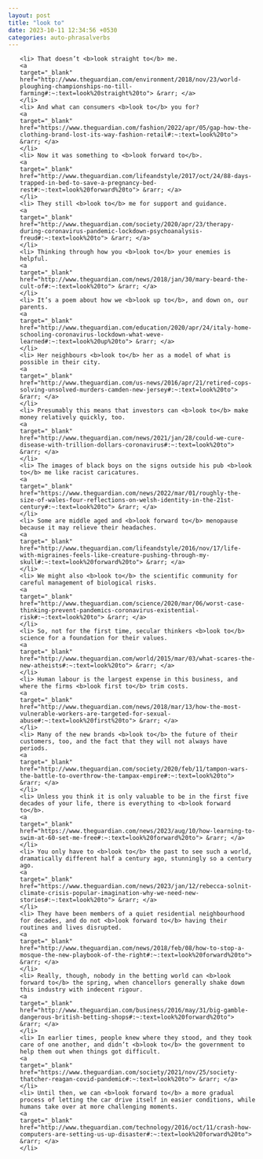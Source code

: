 ```yaml
---
layout: post
title: "look to"
date: 2023-10-11 12:34:56 +0530
categories: auto-phrasalverbs
---
```

<ol>

    <li> That doesn’t <b>look straight to</b> me.
    <a 
    target="_blank" 
    href="http://www.theguardian.com/environment/2018/nov/23/world-ploughing-championships-no-till-farming#:~:text=look%20straight%20to"> &rarr; </a>
    </li>
    <li> And what can consumers <b>look to</b> you for?
    <a 
    target="_blank" 
    href="https://www.theguardian.com/fashion/2022/apr/05/gap-how-the-clothing-brand-lost-its-way-fashion-retail#:~:text=look%20to"> &rarr; </a>
    </li>
    <li> Now it was something to <b>look forward to</b>.
    <a 
    target="_blank" 
    href="http://www.theguardian.com/lifeandstyle/2017/oct/24/88-days-trapped-in-bed-to-save-a-pregnancy-bed-rest#:~:text=look%20forward%20to"> &rarr; </a>
    </li>
    <li> They still <b>look to</b> me for support and guidance.
    <a 
    target="_blank" 
    href="http://www.theguardian.com/society/2020/apr/23/therapy-during-coronavirus-pandemic-lockdown-psychoanalysis-freud#:~:text=look%20to"> &rarr; </a>
    </li>
    <li> Thinking through how you <b>look to</b> your enemies is helpful.
    <a 
    target="_blank" 
    href="http://www.theguardian.com/news/2018/jan/30/mary-beard-the-cult-of#:~:text=look%20to"> &rarr; </a>
    </li>
    <li> It’s a poem about how we <b>look up to</b>, and down on, our parents.
    <a 
    target="_blank" 
    href="http://www.theguardian.com/education/2020/apr/24/italy-home-schooling-coronavirus-lockdown-what-weve-learned#:~:text=look%20up%20to"> &rarr; </a>
    </li>
    <li> Her neighbours <b>look to</b> her as a model of what is possible in their city.
    <a 
    target="_blank" 
    href="http://www.theguardian.com/us-news/2016/apr/21/retired-cops-solving-unsolved-murders-camden-new-jersey#:~:text=look%20to"> &rarr; </a>
    </li>
    <li> Presumably this means that investors can <b>look to</b> make money relatively quickly, too.
    <a 
    target="_blank" 
    href="http://www.theguardian.com/news/2021/jan/28/could-we-cure-disease-with-trillion-dollars-coronavirus#:~:text=look%20to"> &rarr; </a>
    </li>
    <li> The images of black boys on the signs outside his pub <b>look to</b> me like racist caricatures.
    <a 
    target="_blank" 
    href="https://www.theguardian.com/news/2022/mar/01/roughly-the-size-of-wales-four-reflections-on-welsh-identity-in-the-21st-century#:~:text=look%20to"> &rarr; </a>
    </li>
    <li> Some are middle aged and <b>look forward to</b> menopause because it may relieve their headaches.
    <a 
    target="_blank" 
    href="http://www.theguardian.com/lifeandstyle/2016/nov/17/life-with-migraines-feels-like-creature-pushing-through-my-skull#:~:text=look%20forward%20to"> &rarr; </a>
    </li>
    <li> We might also <b>look to</b> the scientific community for careful management of biological risks.
    <a 
    target="_blank" 
    href="http://www.theguardian.com/science/2020/mar/06/worst-case-thinking-prevent-pandemics-coronavirus-existential-risk#:~:text=look%20to"> &rarr; </a>
    </li>
    <li> So, not for the first time, secular thinkers <b>look to</b> science for a foundation for their values.
    <a 
    target="_blank" 
    href="http://www.theguardian.com/world/2015/mar/03/what-scares-the-new-atheists#:~:text=look%20to"> &rarr; </a>
    </li>
    <li> Human labour is the largest expense in this business, and where the firms <b>look first to</b> trim costs.
    <a 
    target="_blank" 
    href="http://www.theguardian.com/news/2018/mar/13/how-the-most-vulnerable-workers-are-targeted-for-sexual-abuse#:~:text=look%20first%20to"> &rarr; </a>
    </li>
    <li> Many of the new brands <b>look to</b> the future of their customers, too, and the fact that they will not always have periods.
    <a 
    target="_blank" 
    href="http://www.theguardian.com/society/2020/feb/11/tampon-wars-the-battle-to-overthrow-the-tampax-empire#:~:text=look%20to"> &rarr; </a>
    </li>
    <li> Unless you think it is only valuable to be in the first five decades of your life, there is everything to <b>look forward to</b>.
    <a 
    target="_blank" 
    href="https://www.theguardian.com/news/2023/aug/10/how-learning-to-swim-at-60-set-me-free#:~:text=look%20forward%20to"> &rarr; </a>
    </li>
    <li> You only have to <b>look to</b> the past to see such a world, dramatically different half a century ago, stunningly so a century ago.
    <a 
    target="_blank" 
    href="https://www.theguardian.com/news/2023/jan/12/rebecca-solnit-climate-crisis-popular-imagination-why-we-need-new-stories#:~:text=look%20to"> &rarr; </a>
    </li>
    <li> They have been members of a quiet residential neighbourhood for decades, and do not <b>look forward to</b> having their routines and lives disrupted.
    <a 
    target="_blank" 
    href="http://www.theguardian.com/news/2018/feb/08/how-to-stop-a-mosque-the-new-playbook-of-the-right#:~:text=look%20forward%20to"> &rarr; </a>
    </li>
    <li> Really, though, nobody in the betting world can <b>look forward to</b> the spring, when chancellors generally shake down this industry with indecent rigour.
    <a 
    target="_blank" 
    href="http://www.theguardian.com/business/2016/may/31/big-gamble-dangerous-british-betting-shops#:~:text=look%20forward%20to"> &rarr; </a>
    </li>
    <li> In earlier times, people knew where they stood, and they took care of one another, and didn’t <b>look to</b> the government to help them out when things got difficult.
    <a 
    target="_blank" 
    href="https://www.theguardian.com/society/2021/nov/25/society-thatcher-reagan-covid-pandemic#:~:text=look%20to"> &rarr; </a>
    </li>
    <li> Until then, we can <b>look forward to</b> a more gradual process of letting the car drive itself in easier conditions, while humans take over at more challenging moments.
    <a 
    target="_blank" 
    href="http://www.theguardian.com/technology/2016/oct/11/crash-how-computers-are-setting-us-up-disaster#:~:text=look%20forward%20to"> &rarr; </a>
    </li>